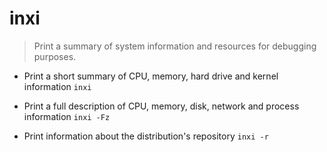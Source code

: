 # inxi
> Print a summary of system information and resources for debugging purposes.

- Print a short summary of CPU, memory, hard drive and kernel information
`inxi`

- Print a full description of CPU, memory, disk, network and process information
`inxi -Fz`

- Print information about the distribution's repository
`inxi -r`

